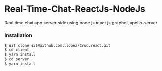 # Real-Time-Chat-ReactJs-NodeJs
Real time chat app server side using node.js react.js graphql, apollo-server


### Installation

```sh
$ git clone git@github.com:llopez/Crud.react.git
$ cd client
$ yarn install
$ cd server
$ yarn install
```
